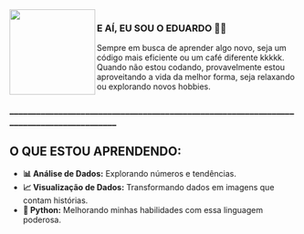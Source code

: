<img align="left" src="https://orhun.dev/img/crow.png" width="150" />

### E AÍ, EU SOU O EDUARDO 🗿🍷

Sempre em busca de aprender algo novo, seja um código mais eficiente ou um café diferente kkkkk. Quando não estou codando, provavelmente estou aproveitando a vida da melhor forma, seja relaxando ou explorando novos hobbies.

### ________________________________________________________________________________________
###
###

## O QUE ESTOU APRENDENDO:

- **📊 Análise de Dados:** Explorando números e tendências.
- **📈 Visualização de Dados:** Transformando dados em imagens que contam histórias.
- **🐍 Python:** Melhorando minhas habilidades com essa linguagem poderosa.
